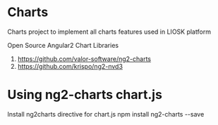# Charts
Charts project to implement all charts features used in LIOSK platform

Open Source Angular2 Chart Libraries

1. https://github.com/valor-software/ng2-charts
2. https://github.com/krispo/ng2-nvd3


# Using ng2-charts chart.js

Install ng2charts directive for chart.js
npm install ng2-charts --save


